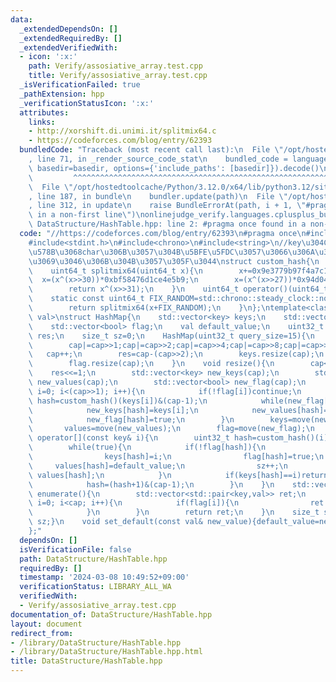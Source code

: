 ```yaml
---
data:
  _extendedDependsOn: []
  _extendedRequiredBy: []
  _extendedVerifiedWith:
  - icon: ':x:'
    path: Verify/assosiative_array.test.cpp
    title: Verify/assosiative_array.test.cpp
  _isVerificationFailed: true
  _pathExtension: hpp
  _verificationStatusIcon: ':x:'
  attributes:
    links:
    - http://xorshift.di.unimi.it/splitmix64.c
    - https://codeforces.com/blog/entry/62393
  bundledCode: "Traceback (most recent call last):\n  File \"/opt/hostedtoolcache/Python/3.12.0/x64/lib/python3.12/site-packages/onlinejudge_verify/documentation/build.py\"\
    , line 71, in _render_source_code_stat\n    bundled_code = language.bundle(stat.path,\
    \ basedir=basedir, options={'include_paths': [basedir]}).decode()\n          \
    \         ^^^^^^^^^^^^^^^^^^^^^^^^^^^^^^^^^^^^^^^^^^^^^^^^^^^^^^^^^^^^^^^^^^^^^^^^^^^^^^^^^\n\
    \  File \"/opt/hostedtoolcache/Python/3.12.0/x64/lib/python3.12/site-packages/onlinejudge_verify/languages/cplusplus.py\"\
    , line 187, in bundle\n    bundler.update(path)\n  File \"/opt/hostedtoolcache/Python/3.12.0/x64/lib/python3.12/site-packages/onlinejudge_verify/languages/cplusplus_bundle.py\"\
    , line 312, in update\n    raise BundleErrorAt(path, i + 1, \"#pragma once found\
    \ in a non-first line\")\nonlinejudge_verify.languages.cplusplus_bundle.BundleErrorAt:\
    \ DataStructure/HashTable.hpp: line 2: #pragma once found in a non-first line\n"
  code: "//https://codeforces.com/blog/entry/62393\n#pragma once\n#include<vector>\n\
    #include<stdint.h>\n#include<chrono>\n#include<string>\n//key\u304C\u6574\u6570\
    \u578B\u3068char\u306B\u3057\u304B\u5BFE\u5FDC\u3057\u3066\u306A\u3044\u306E\u3092\
    \u3069\u3046\u306B\u304B\u3057\u305F\u3044\nstruct custom_hash{\n    //http://xorshift.di.unimi.it/splitmix64.c\n\
    \    uint64_t splitmix64(uint64_t x){\n        x+=0x9e3779b97f4a7c15;\n      \
    \  x=(x^(x>>30))*0xbf58476d1ce4e5b9;\n        x=(x^(x>>27))*0x94d049bb133111eb;\n\
    \        return x^(x>>31);\n    }\n    uint64_t operator()(uint64_t x){\n    \
    \    static const uint64_t FIX_RANDOM=std::chrono::steady_clock::now().time_since_epoch().count();\n\
    \        return splitmix64(x+FIX_RANDOM);\n    }\n};\ntemplate<class key,class\
    \ val>\nstruct HashMap{\n    std::vector<key> keys;\n    std::vector<val> values;\n\
    \    std::vector<bool> flag;\n    val default_value;\n    uint32_t cap;\n    uint32_t\
    \ res;\n    size_t sz=0;\n    HashMap(uint32_t query_size=15){\n        cap=query_size;\n\
    \        cap|=cap>>1;cap|=cap>>2;cap|=cap>>4;cap|=cap>>8;cap|=cap>>16;\n     \
    \   cap++;\n        res=cap-(cap>>2);\n        keys.resize(cap);\n        values.resize(cap);\n\
    \        flag.resize(cap);\n    }\n    void resize(){\n        cap<<=1;\n    \
    \    res<<=1;\n        std::vector<key> new_keys(cap);\n        std::vector<val>\
    \ new_values(cap);\n        std::vector<bool> new_flag(cap);\n        for(int\
    \ i=0; i<(cap>>1); i++){\n            if(!flag[i])continue;\n            uint32_t\
    \ hash=custom_hash()(keys[i])&(cap-1);\n            while(new_flag[hash])hash=(hash+1)&(cap-1);;\n\
    \            new_keys[hash]=keys[i];\n            new_values[hash]=values[i];\n\
    \            new_flag[hash]=true;\n        }\n        keys=move(new_keys);\n \
    \       values=move(new_values);\n        flag=move(new_flag);\n    }\n    val&\
    \ operator[](const key& i){\n        uint32_t hash=custom_hash()(i)&(cap-1);\n\
    \        while(true){\n            if(!flag[hash]){\n                if(res<=sz)resize();\n\
    \                keys[hash]=i;\n                flag[hash]=true;\n           \
    \     values[hash]=default_value;\n                sz++;\n                return\
    \ values[hash];\n            }\n            if(keys[hash]==i)return values[hash];\n\
    \            hash=(hash+1)&(cap-1);\n        }\n    }\n    std::vector<std::pair<key,val>>\
    \ enumerate(){\n        std::vector<std::pair<key,val>> ret;\n        for(int\
    \ i=0; i<cap; i++){\n            if(flag[i]){\n                ret.emplace_back(keys[i],values[i]);\n\
    \            }\n        }\n        return ret;\n    }\n    size_t size(){return\
    \ sz;}\n    void set_default(const val& new_value){default_value=new_value;}\n\
    };"
  dependsOn: []
  isVerificationFile: false
  path: DataStructure/HashTable.hpp
  requiredBy: []
  timestamp: '2024-03-08 10:49:52+09:00'
  verificationStatus: LIBRARY_ALL_WA
  verifiedWith:
  - Verify/assosiative_array.test.cpp
documentation_of: DataStructure/HashTable.hpp
layout: document
redirect_from:
- /library/DataStructure/HashTable.hpp
- /library/DataStructure/HashTable.hpp.html
title: DataStructure/HashTable.hpp
---
```


